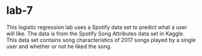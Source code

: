 # lab-7

This logistic regression lab uses a Spotify data set to predict what a user will like. The data is from the Spotify Song Attributes data set in Kaggle. This data set contains song characteristics of 2017 songs played by a single user and whether or not he liked the song.
